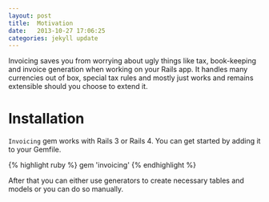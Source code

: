 ```yaml
---
layout: post
title:  Motivation
date:   2013-10-27 17:06:25
categories: jekyll update
---
```


Invoicing saves you from worrying about ugly things like tax, book-keeping and invoice generation
when working on your Rails app. It handles many currencies out of box, special tax rules and
mostly just works and remains extensible should you choose to extend it.

# <a name="installation"> Installation </a>

`Invoicing` gem works with Rails 3 or Rails 4. You can get started by adding it to your Gemfile.

{% highlight ruby %}
gem 'invoicing'
{% endhighlight %}


After that you can either use generators to create necessary tables and models
or you can do so manually.
